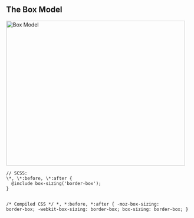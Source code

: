## The Box Model

<div class="mid-columns">
  <div>
    <img src="img/boxmodel.png" alt="Box Model" width="485" height="393" />
  </div>
  <div>
    <pre><code class="language-scss">// SCSS:
\*, \*:before, \*:after {
  @include box-sizing('border-box');
}

/\* Compiled CSS \*/
\*, \*:before, \*:after {
  -moz-box-sizing: border-box;
  -webkit-box-sizing: border-box;
  box-sizing: border-box;
}
    </code></pre>
  </div>
</div>


